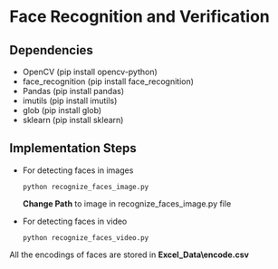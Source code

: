 # Face Recognition and Verification

## Dependencies
- OpenCV (pip install opencv-python)
- face_recognition (pip install face_recognition)
- Pandas (pip install pandas)
- imutils (pip install imutils)
- glob (pip install glob)
- sklearn (pip install sklearn)
  
## Implementation Steps

- For detecting faces in images 
    ```
    python recognize_faces_image.py
    ```
    **Change Path** to image in recognize_faces_image.py file

- For detecting faces in video
    ```
    python recognize_faces_video.py
    ```

All the encodings of faces are stored in **Excel_Data\encode.csv**

